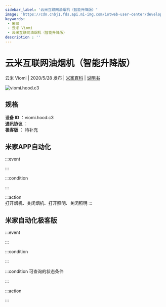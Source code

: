 ```yaml
---
sidebar_label: '云米互联网油烟机（智能升降版）'
image: 'https://cdn.cnbj1.fds.api.mi-img.com/iotweb-user-center/developer_1678871037960gW80iAKr.png?GalaxyAccessKeyId=AKVGLQWBOVIRQ3XLEW&Expires=9223372036854775807&Signature=mThpKHRhEMFcImrOzQu3DDZjeac='
keywords: 
 - 米家
 - 云米 Viomi
 - 云米互联网油烟机（智能升降版）
description : ''
---
```

# 云米互联网油烟机（智能升降版）

云米 Viomi | 2020/5/28 发布 | [米家百科](https://home.mi.com/webapp/content/baike/product/index.html?model=viomi.hood.c3) | [说明书](https://home.mi.com/views/introduction.html?model=viomi.hood.c3&region=cn)

![viomi.hood.c3](https://cdn.cnbj1.fds.api.mi-img.com/iotweb-user-center/developer_1678871037960gW80iAKr.png?GalaxyAccessKeyId=AKVGLQWBOVIRQ3XLEW&Expires=9223372036854775807&Signature=mThpKHRhEMFcImrOzQu3DDZjeac=)

## 规格  
> 
**设备 ID** ：viomi.hood.c3  
**通讯协议** ：  
**极客版**  ： 待补充 


## 米家APP自动化  

:::event  

:::

:::condition  

:::

:::action   
打开烟机、关闭烟机、打开照明、关闭照明
:::

## 米家自动化极客版  

:::event  

:::

:::condition  

:::

:::condition 可查询的状态条件  

:::

:::action  

:::

        
